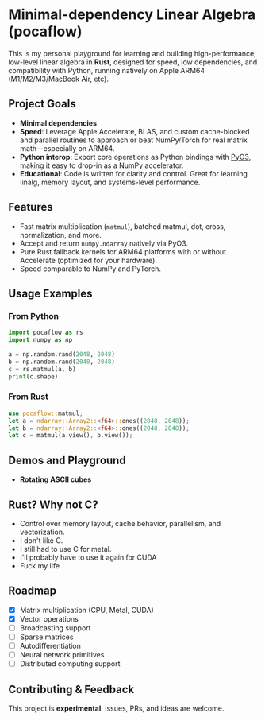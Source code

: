 # Minimal-dependency Linear Algebra (pocaflow)

This is my personal playground for learning and building high-performance, low-level linear algebra in **Rust**, designed for speed, low dependencies, and compatibility with Python, running natively on Apple ARM64 (M1/M2/M3/MacBook Air, etc).

## Project Goals

- **Minimal dependencies**
- **Speed**: Leverage Apple Accelerate, BLAS, and custom cache-blocked and parallel routines to approach or beat NumPy/Torch for real matrix math—especially on ARM64.
- **Python interop**: Export core operations as Python bindings with [PyO3](https://pyo3.rs/), making it easy to drop-in as a NumPy accelerator.
- **Educational**: Code is written for clarity and control. Great for learning linalg, memory layout, and systems-level performance.

## Features

- Fast matrix multiplication (`matmul`), batched matmul, dot, cross, normalization, and more.
- Accept and return `numpy.ndarray` natively via PyO3.
- Pure Rust fallback kernels for ARM64 platforms with or without Accelerate (optimized for your hardware).
- Speed comparable to NumPy and PyTorch.

## Usage Examples

### From Python

```python
import pocaflow as rs
import numpy as np

a = np.random.rand(2048, 2048)
b = np.random.rand(2048, 2048)
c = rs.matmul(a, b)
print(c.shape)
```

### From Rust

```rust
use pocaflow::matmul;
let a = ndarray::Array2::<f64>::ones((2048, 2048));
let b = ndarray::Array2::<f64>::ones((2048, 2048));
let c = matmul(a.view(), b.view());
```

## Demos and Playground

- **Rotating ASCII cubes**

## Rust? Why not C?

- Control over memory layout, cache behavior, parallelism, and vectorization.
- I don't like C.
- I still had to use C for metal.
- I'll probably have to use it again for CUDA
- Fuck my life

## Roadmap

- [x] Matrix multiplication (CPU, Metal, CUDA)
- [x] Vector operations
- [ ] Broadcasting support
- [ ] Sparse matrices
- [ ] Autodifferentiation
- [ ] Neural network primitives
- [ ] Distributed computing support

## Contributing & Feedback

This project is **experimental**. Issues, PRs, and ideas are welcome.
